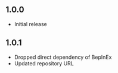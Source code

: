 ## 1.0.0

* Initial release

## 1.0.1

* Dropped direct dependency of BepInEx
* Updated repository URL
